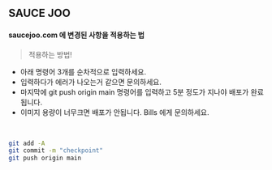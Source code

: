 ## SAUCE JOO

#### saucejoo.com 에 변경된 사항을 적용하는 법

> 적용하는 방법! 

- 아래 명령어 3개를 순차적으로 입력하세요. 
- 입력하다가 에러가 나오는거 같으면 문의하세요.
- 마지막에 git push origin main 명령어를 입력하고 5분 정도가 지나야 배포가 완료됩니다.
- 이미지 용량이 너무크면 배포가 안됩니다. Bills 에게 문의하세요.

</br>

```bash 
git add -A
git commit -m "checkpoint"
git push origin main
```
